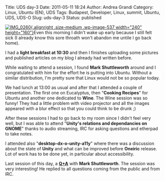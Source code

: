 Title: UDS day-3
Date: 2011-05-11 18:24
Author: Andrea Grandi
Category: Linux, Ubuntu (EN), UDS
Tags: Budapest, Developer, Linux, summit, Ubuntu, UDS, UDS-O
Slug: uds-day-3
Status: published

[![](http://www.andreagrandi.it/wp-content/uploads/2011/05/IMG_0260-300x200.jpg "IMG_0260"){.alignright
.size-medium .wp-image-537 width="240"
height="160"}](http://www.andreagrandi.it/wp-content/uploads/2011/05/IMG_0260.jpg)Even
this morning I didn't wake up early because I still felt sick (I already
know this sore throath won't abandon me untile I go back home).

I had a **light breakfast at 10:30** and then I finishes uploading some
pictures and published articles on my blog I already had written before.

While waiting to attend a session, I found **Mark Shuttleworth** around
and I congratulated with him for the effort he is putting into Ubuntu.
Without a similar distribution, I'm pretty sure that Linux would not be
so popular today.

We had lunch at 13:00 as usual and after that I attended a couple of
presentation. The first one on Eucalyptus, then "**Cooking Recipes**"
for Ubuntu and another one dedicated to **Wine**. The Wine session was
so funny! They had a little problem with video projector and all the
images appeared with a blur effect so that you could think to be drunk
;)

After these sessions I had to go back to my room since I didn't feel
very well, but I was able to attend "**Unity's relations and
dependancies on GNOME**" thanks to audio streaming, IRC for asking
questions and etherpad to take notes.

I attended also "**desktop-dx-o-unity-a11y**" where there was a
discussion about the state of **Unity** and what can be improved before
**Oneiric** release. Lot of work has to be done yet, in particular about
accessibility.

Last session of this day, a
**[Q+A](http://summit.ubuntu.com/uds-o/meeting/other-o-sabdfl-community-qa/)**
with **Mark Shuttleworth**. The session was very interesting! He replied
to all questions coming from the public and from IRC.

